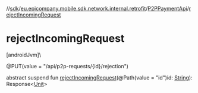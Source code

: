 //[sdk](../../../index.md)/[eu.epicompany.mobile.sdk.network.internal.retrofit](../index.md)/[P2PPaymentApi](index.md)/[rejectIncomingRequest](reject-incoming-request.md)

# rejectIncomingRequest

[androidJvm]\

@PUT(value = &quot;/api/p2p-requests/{id}/rejection&quot;)

abstract suspend fun [rejectIncomingRequest](reject-incoming-request.md)(@Path(value = &quot;id&quot;)id: [String](https://kotlinlang.org/api/latest/jvm/stdlib/kotlin/-string/index.html)): Response&lt;[Unit](https://kotlinlang.org/api/latest/jvm/stdlib/kotlin/-unit/index.html)&gt;
